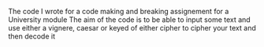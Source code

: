 The code I wrote for a code making and breaking assignement for a University module
The aim of the code is to be able to input some text and use either a vignere, caesar or keyed of either cipher to cipher your text 
and then decode it
